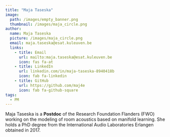 ```yaml
---
title: "Maja Taseska"
image: 
  path: /images/empty_banner.png
  thumbnail: /images/maja_circle.png
author:
  name: Maja Taseska
  picture: /images/maja_circle.png
  email: maja.taseska@esat.kuleuven.be
  links:
    - title: Email
      url: mailto:maja.taseska@esat.kuleuven.be
      icon: fas fa-at    
    - title: LinkedIn
      url: linkedin.com/in/maja-taseska-8940418b
      icon: fab fa-linkedin
    - title: GitHub
      url: https://github.com/maj4e
      icon: fab fa-github-square
tags:
  - PM
---
```


Maja Taseska is a **Postdoc** of the Research Foundation Flanders (FWO) working on the modeling of room acoustics based on manifold learning. She holds a PhD degree from the International Audio Laboratories Erlangen obtained in 2017.
